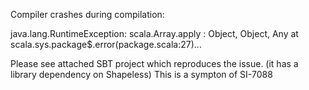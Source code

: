 Compiler crashes during compilation:

java.lang.RuntimeException: scala.Array.apply : Object, Object, Any
        at scala.sys.package$.error(package.scala:27)...

Please see attached SBT project which reproduces the issue. (it has a library dependency on Shapeless)
This is a sympton of SI-7088
